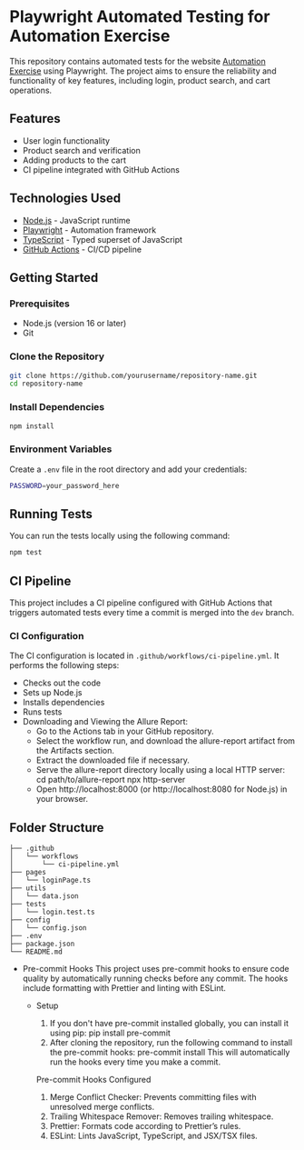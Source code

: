 # Playwright Automated Testing for Automation Exercise

This repository contains automated tests for the website [Automation Exercise](https://automationexercise.com/) using Playwright. The project aims to ensure the reliability and functionality of key features, including login, product search, and cart operations.

## Features

- User login functionality
- Product search and verification
- Adding products to the cart
- CI pipeline integrated with GitHub Actions

## Technologies Used

- [Node.js](https://nodejs.org/) - JavaScript runtime
- [Playwright](https://playwright.dev/) - Automation framework
- [TypeScript](https://www.typescriptlang.org/) - Typed superset of JavaScript
- [GitHub Actions](https://github.com/features/actions) - CI/CD pipeline

## Getting Started

### Prerequisites

- Node.js (version 16 or later)
- Git

### Clone the Repository

```bash
git clone https://github.com/yourusername/repository-name.git
cd repository-name
```

### Install Dependencies

```bash
npm install
```

### Environment Variables

Create a `.env` file in the root directory and add your credentials:

```bash
PASSWORD=your_password_here
```

## Running Tests

You can run the tests locally using the following command:

```bash
npm test
```

## CI Pipeline

This project includes a CI pipeline configured with GitHub Actions that triggers automated tests every time a commit is merged into the `dev` branch.

### CI Configuration

The CI configuration is located in `.github/workflows/ci-pipeline.yml`. It performs the following steps:

- Checks out the code
- Sets up Node.js
- Installs dependencies
- Runs tests
- Downloading and Viewing the Allure Report:
  - Go to the Actions tab in your GitHub repository.
  - Select the workflow run, and download the allure-report artifact from the Artifacts section.
  - Extract the downloaded file if necessary.
  - Serve the allure-report directory locally using a local HTTP server:
    cd path/to/allure-report
    npx http-server
  - Open http://localhost:8000 (or http://localhost:8080 for Node.js) in your browser.

## Folder Structure

```
├── .github
│   └── workflows
│       └── ci-pipeline.yml
├── pages
│   └── loginPage.ts
├── utils
│   └── data.json
├── tests
│   └── login.test.ts
├── config
│   └── config.json
├── .env
├── package.json
└── README.md
```

- Pre-commit Hooks
  This project uses pre-commit hooks to ensure code quality by automatically running checks before any commit. The hooks include formatting with Prettier and linting with ESLint.

  - Setup

    1. If you don't have pre-commit installed globally, you can install it using pip:
       pip install pre-commit
    2. After cloning the repository, run the following command to install the pre-commit hooks:
       pre-commit install
       This will automatically run the hooks every time you make a commit.

    Pre-commit Hooks Configured

    1. Merge Conflict Checker: Prevents committing files with unresolved merge conflicts.
    2. Trailing Whitespace Remover: Removes trailing whitespace.
    3. Prettier: Formats code according to Prettier’s rules.
    4. ESLint: Lints JavaScript, TypeScript, and JSX/TSX files.

